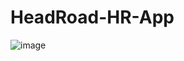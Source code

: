 # HeadRoad-HR-App

![image](https://github.com/nagibator-hero/HeadRoad-HR-App/assets/112814993/b6abbc97-bae9-4c4d-b84d-32eef80adc79)
